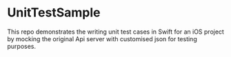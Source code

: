 # UnitTestSample
This repo demonstrates the writing unit test cases in Swift for an iOS project by mocking the original Api server with customised json for testing purposes.
